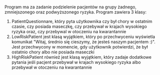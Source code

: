 Program ma za zadanie podzielenie pacjentów na grupy żadnego, zmniejszonego oraz podwyższonego ryzyka. 
Program zawiera 3 klasy:
1. PatientQuestionnare, który pyta użytkownika czy był chory w ostatnim czasie, czy posiada maseczkę, 
czy przebywał w krajach wysokiego ryzyka oraz, czy przebywal w otoczeniu na kwarantannie
2. LowRiskPatient jest klasą wyjątkiem, który po przechwyceniu
wyświetla komunikat "Witaj, średnio się cieszymy, że jesteś naszym pacjentem :)". Jest przechwycony w momencie, 
gdy użytkownik potwierdzi, że był ostatnio chory albo nie posiada maseczki
3. HighRiskPatient również jest klasą wyjątkiem, który zadaje dodatkowe pytania 
jeśli pacjent przebywał w krajach wysokiego ryzyka albo przebywał w otoczeniu na kwarantannie
